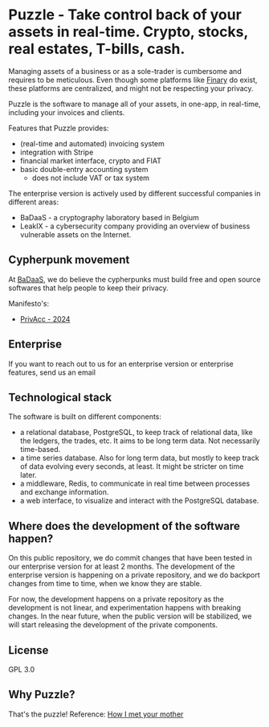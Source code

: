 # Puzzle - Take control back of your assets in real-time. Crypto, stocks, real estates, T-bills, cash.

Managing assets of a business or as a sole-trader is cumbersome and requires to be meticulous.
Even though some platforms like [Finary](https://finary.com/en) do exist, these
platforms are centralized, and might not be respecting your privacy.

Puzzle is the software to manage all of your assets, in one-app, in real-time,
including your invoices and clients.

Features that Puzzle provides:
- (real-time and automated) invoicing system
- integration with Stripe
- financial market interface, crypto and FIAT
- basic double-entry accounting system
  - does not include VAT or tax system

The enterprise version is actively used by different successful companies in
different areas:
- BaDaaS - a cryptography laboratory based in Belgium
- LeakIX - a cybersecurity company providing an overview of business vulnerable
  assets on the Internet.

## Cypherpunk movement

At [BaDaaS](https://badaas.be), we do believe the cypherpunks must build free
and open source softwares that help people to keep their privacy.

Manifesto's:
- [PrivAcc - 2024](https://privacc.org/)

## Enterprise

If you want to reach out to us for an enterprise version or enterprise
features, send us an email 

## Technological stack

The software is built on different components:
- a relational database, PostgreSQL, to keep track of relational data, like the
  ledgers, the trades, etc. It aims to be long term data. Not necessarily
  time-based.
- a time series database. Also for long term data, but mostly to keep track of
  data evolving every seconds, at least. It might be stricter on time later.
- a middleware, Redis, to communicate in real time between processes and
  exchange information.
- a web interface, to visualize and interact with the
  PostgreSQL database.

## Where does the development of the software happen?

On this public repository, we do commit changes that have been tested in our
enterprise version for at least 2 months. The development of the enterprise
version is happening on a private repository, and we do backport changes from
time to time, when we know they are stable.

For now, the development happens on a private repository as the development is
not linear, and experimentation happens with breaking changes. In the near
future, when the public version will be stabilized, we will start releasing the
development of the private components.

## License

GPL 3.0

## Why Puzzle?

That's the puzzle!
Reference: [How I met your mother](https://how-i-met-your-mother.fandom.com/wiki/Puzzles)
